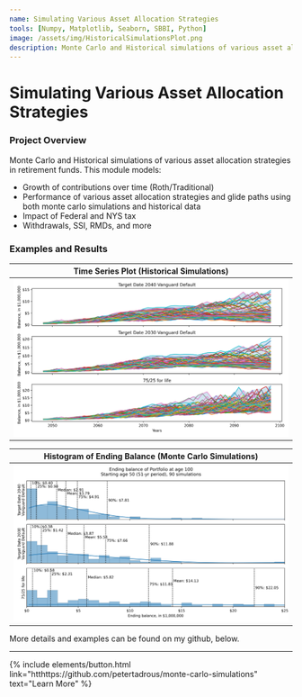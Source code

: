 ```yaml
---
name: Simulating Various Asset Allocation Strategies
tools: [Numpy, Matplotlib, Seaborn, SBBI, Python]
image: /assets/img/HistoricalSimulationsPlot.png
description: Monte Carlo and Historical simulations of various asset allocation strategies in retirement funds.
---
```


# Simulating Various Asset Allocation Strategies


### Project Overview

Monte Carlo and Historical simulations of various asset allocation strategies in retirement funds. This module models:

* Growth of contributions over time (Roth/Traditional)
* Performance of various asset allocation strategies and glide paths using both monte carlo simulations and historical data
* Impact of Federal and NYS tax
* Withdrawals, SSI, RMDs, and more

### Examples and Results

| Time Series Plot (Historical Simulations) |
|:-:|
| ![Historical Simulation](/assets/img/HistoricalSimulationsPlot.png) |

| Histogram of Ending Balance (Monte Carlo Simulations) |
|:-:|
| ![Historical Simulation](/assets/img/MonteCarloSimulationsHist.png) |

More details and examples can be found on my github, below.


---

<p class="text-center">
{% include elements/button.html link="htthttps://github.com/petertadrous/monte-carlo-simulations" text="Learn More" %}
</p>